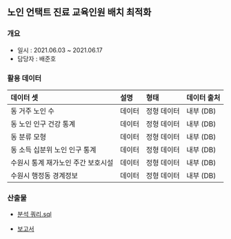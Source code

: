 ## 노인 언택트 진료 교육인원 배치 최적화

### 개요
- 일시 : 2021.06.03 ~ 2021.06.17
- 담당자 : 배준호

### 활용 데이터

| 데이터 셋            | 설명 | 형태 | 데이터 출처      |
| :-------------------- | :---- | :---------- | :--------------- |
| 동 거주 노인 수           | 데이터 | 정형 데이터 | 내부 (DB) |
| 동 노인 인구 건강 통계           | 데이터 | 정형 데이터 | 내부 (DB) |
| 동 분류 모형           | 데이터 | 정형 데이터 | 내부 (DB) |
| 동 소득 십분위 노인 인구 통계           | 데이터 | 정형 데이터 | 내부 (DB) |
| 수원시 통계 재가노인 주간 보호시설           | 데이터 | 정형 데이터 | 내부 (DB) |
| 수원시 행정동 경계정보           | 데이터 | 정형 데이터 | 내부 (DB) |

### 산출물
-  [분석 쿼리.sql](https://github.com/juunho/Bigintern-2020/blob/5e57235d936bac482dfbda769dc7cfbd20604f47/Data%20Visualization/1.%20%EB%85%B8%EC%9D%B8%20%EC%96%B8%ED%83%9D%ED%8A%B8%20%EC%A7%84%EB%A3%8C%20%EA%B5%90%EC%9C%A1%EC%9D%B8%EC%9B%90%20%EB%B0%B0%EC%B9%98%20%EC%B5%9C%EC%A0%81%ED%99%94/%EB%B6%84%EC%84%9D%EC%BF%BC%EB%A6%AC.md)

- [보고서](http://27.101.101.188:20007/studio/exported/1f4ce96d8ebb4bdf89e066e0d067c94dfeb88beb081a4a8ab2e543c6cad7f7b4)
